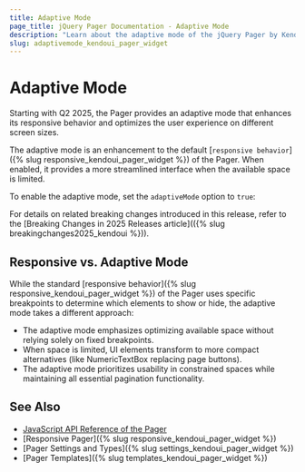 ```yaml
---
title: Adaptive Mode
page_title: jQuery Pager Documentation - Adaptive Mode
description: "Learn about the adaptive mode of the jQuery Pager by Kendo UI and how it enhances the responsive behavior of the component."
slug: adaptivemode_kendoui_pager_widget
---
```


# Adaptive Mode

Starting with Q2 2025, the Pager provides an adaptive mode that enhances its responsive behavior and optimizes the user experience on different screen sizes.

The adaptive mode is an enhancement to the default [`responsive behavior`]({% slug responsive_kendoui_pager_widget %}) of the Pager. When enabled, it provides a more streamlined interface when the available space is limited.

To enable the adaptive mode, set the `adaptiveMode` option to `true`:

<demo metaUrl="pager/adaptive-mode/" height="600"></demo>

For details on related breaking changes introduced in this release, refer to the [Breaking Changes in 2025 Releases article](({% slug breakingchanges2025_kendoui %})).

## Responsive vs. Adaptive Mode

While the standard [responsive behavior]({% slug responsive_kendoui_pager_widget %}) of the Pager uses specific breakpoints to determine which elements to show or hide, the adaptive mode takes a different approach:

* The adaptive mode emphasizes optimizing available space without relying solely on fixed breakpoints.
* When space is limited, UI elements transform to more compact alternatives (like NumericTextBox replacing page buttons).
* The adaptive mode prioritizes usability in constrained spaces while maintaining all essential pagination functionality.

## See Also

* [JavaScript API Reference of the Pager](/api/javascript/ui/pager)
* [Responsive Pager]({% slug responsive_kendoui_pager_widget %})
* [Pager Settings and Types]({% slug settings_kendoui_pager_widget %})
* [Pager Templates]({% slug templates_kendoui_pager_widget %})

